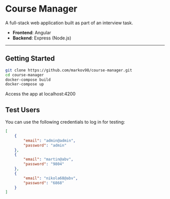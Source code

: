# Course Manager

A full-stack web application built as part of an interview task.  
- **Frontend**: Angular  
- **Backend**: Express (Node.js)  

---

## Getting Started

```bash
git clone https://github.com/markov98/course-manager.git
cd course-manager
docker-compose build
docker-compose up
```

Access the app at localhost:4200

## Test Users
You can use the following credentials to log in for testing:
```json
[
    {
        "email": "admin@admin",
        "password": "admin"
    },
    {
        "email": "martin@abv",
        "password": "9804"
    },
    {
        "email": "nikola68@abv",
        "password": "6868"
    }
]
```
